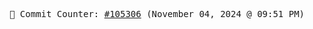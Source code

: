 <p align="center">
    <samp>
        📮 Commit Counter: <a href="https://github.com/Javascript-void0/Javascript-void0/commits/main">#105306</a> (November 04, 2024 @ 09:51 PM)
    </samp>
</p>